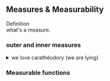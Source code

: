 ## Measures & Measurability

<div class="callout definition"><span class="label">Definition</span><br/>
what's a measure.
</div>

### outer and inner measures
<details class="collapsible">
  <summary>we love carathéodory (we are lying)</summary>
  <div class="collapsible__content">
    <p>text text.</p>
  </div>
</details>

### Measurable functions
